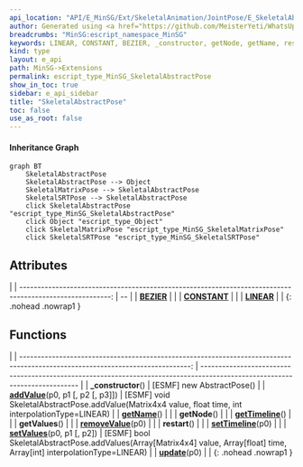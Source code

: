 ```yaml
---
api_location: "API/E_MinSG/Ext/SkeletalAnimation/JointPose/E_SkeletalAbstractPose.h:27:25"
author: Generated using <a href="https://github.com/MeisterYeti/WhatsUpDoc">WhatsUpDoc</a>
breadcrumbs: "MinSG:escript_namespace_MinSG"
keywords: LINEAR, CONSTANT, BEZIER, _constructor, getNode, getName, restart, update, addValue, getValues, getTimeline, setTimeline, removeValue, setValues
kind: type
layout: e_api
path: MinSG->Extensions
permalink: escript_type_MinSG_SkeletalAbstractPose
show_in_toc: true
sidebar: e_api_sidebar
title: "SkeletalAbstractPose"
toc: false
use_as_root: false
---
```


#### Inheritance Graph

```mermaid
graph BT
	SkeletalAbstractPose
	SkeletalAbstractPose --> Object
	SkeletalMatrixPose --> SkeletalAbstractPose
	SkeletalSRTPose --> SkeletalAbstractPose
	click SkeletalAbstractPose "escript_type_MinSG_SkeletalAbstractPose"
	click Object "escript_type_Object"
	click SkeletalMatrixPose "escript_type_MinSG_SkeletalMatrixPose"
	click SkeletalSRTPose "escript_type_MinSG_SkeletalSRTPose"
```

## Attributes

|
| -------------------------------------------------------------------------------------------------------: | -- | 
| **[BEZIER](classMinSG_1_1AbstractPose#classMinSG_1_1AbstractPose_1a390b2c766f75037f50d744322a10ceda)**   |  | 
| **[CONSTANT](classMinSG_1_1AbstractPose#classMinSG_1_1AbstractPose_1a37b2a7c68005787f434dcfc7097a44f3)** |  | 
| **[LINEAR](classMinSG_1_1AbstractPose#classMinSG_1_1AbstractPose_1a716131af9a8f3b55aefc9a056935b497)**   |  | 
{: .nohead .nowrap1 }

## Functions

|
| -----------------------------------------------------------------------------------------------------------------------------: | -------------------------------------------------------------------------------------------------------------------------- | 
| **_constructor**()                                                                                                             | [ESMF] new AbstractPose()                                                                                                  | 
| **[addValue](classMinSG_1_1AbstractPose#classMinSG_1_1AbstractPose_1a390ed1da739d625729f313c8f9a1af09)**(p0, p1 [, p2 [, p3]]) | [ESMF] void SkeletalAbstractPose.addValue(Matrix4x4 value, float time, int interpolationType=LINEAR)                       | 
| **[getName](classMinSG_1_1AbstractJoint#classMinSG_1_1AbstractJoint_1afa617ed8801b14b4ef5e8682b5de5d2d)**()                    |                                                                                                                            | 
| **getNode**()                                                                                                                  |                                                                                                                            | 
| **[getTimeline](classMinSG_1_1AbstractPose#classMinSG_1_1AbstractPose_1a50d29e1b0d87753dec316b7bab009a10)**()                  |                                                                                                                            | 
| **getValues**()                                                                                                                |                                                                                                                            | 
| **[removeValue](classMinSG_1_1AbstractPose#classMinSG_1_1AbstractPose_1ad470a34081199bcc4b5da5f11199eecc)**(p0)                |                                                                                                                            | 
| **restart**()                                                                                                                  |                                                                                                                            | 
| **[setTimeline](classMinSG_1_1AbstractPose#classMinSG_1_1AbstractPose_1ad5ed0d2402abbd8eb4490734ad4c5f51)**(p0)                |                                                                                                                            | 
| **[setValues](classMinSG_1_1AbstractPose#classMinSG_1_1AbstractPose_1aecc9597929cac633b9d3d24789586be4)**(p0, p1 [, p2])       | [ESMF] bool SkeletalAbstractPose.addValues(Array[Matrix4x4] value, Array[float] time, Array[int] interpolationType=LINEAR) | 
| **[update](classMinSG_1_1AbstractPose#classMinSG_1_1AbstractPose_1a12bef297207f4b9b6cfb6e02155b6602)**(p0)                     |                                                                                                                            | 
{: .nohead .nowrap1 }

